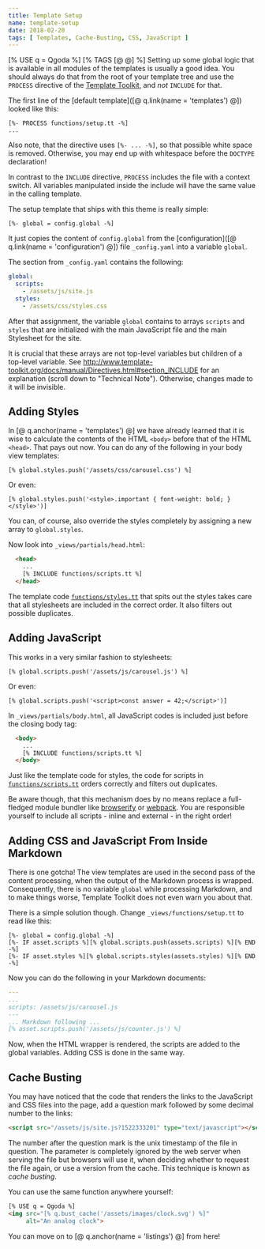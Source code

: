 ```yaml
---
title: Template Setup
name: template-setup
date: 2018-02-20
tags: [ Templates, Cache-Busting, CSS, JavaScript ]
---
```

[% USE q = Qgoda %]
[% TAGS [@ @] %]
Setting up some global logic that is available in all modules of the templates is usually a good idea.  You should always do that from the root of your template tree and use the `PROCESS` directive of the [Template Toolkit](http://www.http://www.template-toolkit.org/), and *not* `INCLUDE` for that.

The first line of the [default template]([@ q.link(name = 'templates') @]) looked like this:

```
[%- PROCESS functions/setup.tt -%]
...
```

Also note, that the directive uses `[%- ... -%]`, so that possible white space is removed.  Otherwise, you may end up with whitespace before the `DOCTYPE` declaration!

In contrast to the `INCLUDE` directive, `PROCESS` includes the file with a context switch.  All variables manipulated inside the include will have the same value in the calling template.

The setup template that ships with this theme is really simple:

```
[%- global = config.global -%]
```

It just copies the content of `config.global` from the [configuration]([@ q.link(name = 'configuration') @]) file `_config.yaml` into a variable `global`.

The section from `_config.yaml` contains the following:

```yaml
global:
  scripts:
    - /assets/js/site.js
  styles:
    - /assets/css/styles.css
```

After that assignment, the variable `global` contains to arrays `scripts` and `styles` that are initialized with the main JavaScript file and the main Stylesheet for the site.

It is crucial that these arrays are not top-level variables but children of a top-level variable.  See http://www.template-toolkit.org/docs/manual/Directives.html#section_INCLUDE for an explanation (scroll down to "Technical Note").  Otherwise, changes made to it will be invisible.

## Adding Styles

In [@ q.anchor(name = 'templates') @] we have already learned that it is wise to calculate the contents of the HTML `<body>` before that of the HTML `<head>`.  That pays out now.   You can do any of the following in your body view templates:

```
[% global.styles.push('/assets/css/carousel.css') %]
```

Or even:

```
[% global.styles.push('<style>.important { font-weight: bold; }</style>')]
```

You can, of course, also override the styles completely by assigning a new array to `global.styles`.

Now look into `_views/partials/head.html`:

```html
  <head>
    ...
    [% INCLUDE functions/scripts.tt %]
  </head>
```

The template code [`functions/styles.tt`](https://github.com/gflohr/qgoda-essential/blob/master/_views/functions/styles.tt) that spits out the styles takes care that all stylesheets are included in the correct order.  It also filters out possible duplicates.

## Adding JavaScript

This works in a very similar fashion to stylesheets:

```
[% global.scripts.push('/assets/js/carousel.js') %]
```

Or even:

```
[% global.scripts.push('<script>const answer = 42;</script>')]
```

In `_views/partials/body.html`, all JavaScript codes is included just before the closing body tag:

```html
  <body>
    ...
    [% INCLUDE functions/scripts.tt %]
  </body>
```

Just like the template code for styles, the code for scripts in [`functions/scripts.tt`](https://github.com/gflohr/qgoda-essential/blob/master/_views/functions/scripts.tt) orders correctly and filters out duplicates.

Be aware though, that this mechanism does by no means replace a full-fledged module bundler like [browserify](http://browserify.org/) or [webpack](https://webpack.js.org/).  You are responsible yourself to include all scripts - inline and external - in the right order!

## Adding CSS and JavaScript From Inside Markdown

There is one gotcha! The view templates are used in the second pass of the content processing, when the output of the Markdown process is wrapped.  Consequently, there is no variable `global` while processing Markdown, and to make things worse, Template Toolkit does not even warn you about that.

There is a simple solution though.  Change `_views/functions/setup.tt` to read like this:

```
[%- global = config.global -%]
[%- IF asset.scripts %][% global.scripts.push(assets.scripts) %][% END -%]
[%- IF asset.styles %][% global.scripts.styles(assets.styles) %][% END -%]
```

Now you can do the following in your Markdown documents:

```yaml
---
...
scripts: /assets/js/carousel.js
---
... Markdown following ...
[% asset.scripts.push('/assets/js/counter.js') %]
```

Now, when the HTML wrapper is rendered, the scripts are added to the global variables.  Adding CSS is done in the same way.

## Cache Busting

You may have noticed that the code that renders the links to the JavaScript and CSS files into the page, add a question mark followed by some decimal number to the links:

```html
<script src="/assets/js/site.js?1522333201" type="text/javascript"></script>
```

The number after the question mark is the unix timestamp of the file in question.  The parameter is completely ignored by the web server when serving the file but browsers will use it, when deciding whether to request the file again, or use a version from the cache.  This technique is known as *cache busting*.

You can use the same function anywhere yourself:

```html
[% USE q = Qgoda %]
<img src="[% q.bust_cache('/assets/images/clock.svg') %]"
     alt="An analog clock">
```

You can move on to [@ q.anchor(name = 'listings') @] from here!